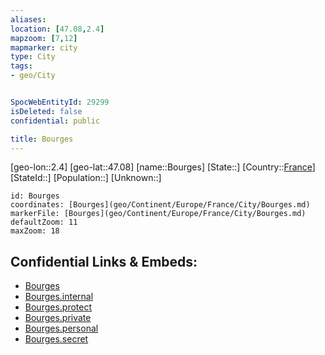 ```yaml
---
aliases: 
location: [47.08,2.4]
mapzoom: [7,12] 
mapmarker: city 
type: City
tags:
- geo/City


SpocWebEntityId: 29299
isDeleted: false
confidential: public

title: Bourges
---
```

[geo-lon::2.4]
[geo-lat::47.08]
[name::Bourges]
[State::]
[Country::[France](geo/Continent/Europe/France.md)]
[StateId::]
[Population::]
[Unknown::]


```leaflet
id: Bourges
coordinates: [Bourges](geo/Continent/Europe/France/City/Bourges.md)
markerFile: [Bourges](geo/Continent/Europe/France/City/Bourges.md)
defaultZoom: 11 
maxZoom: 18
```


## Confidential Links & Embeds: 
- [Bourges](../../../../../../_public/geo/Continent/Europe/France/City/Bourges.md) 
- [Bourges.internal](../../../../../../_internal/geo/Continent/Europe/France/City/Bourges.internal.md) 
- [Bourges.protect](../../../../../../_protect/geo/Continent/Europe/France/City/Bourges.protect.md) 
- [Bourges.private](../../../../../../_private/geo/Continent/Europe/France/City/Bourges.private.md) 
- [Bourges.personal](../../../../../../_personal/geo/Continent/Europe/France/City/Bourges.personal.md) 
- [Bourges.secret](../../../../../../_secret/geo/Continent/Europe/France/City/Bourges.secret.md) 
